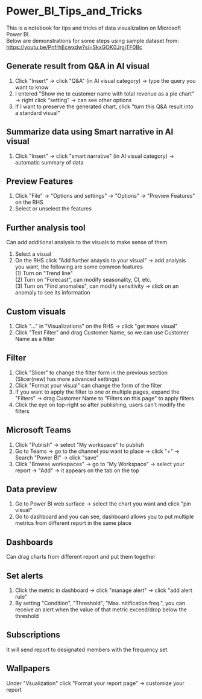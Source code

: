 # Power_BI_Tips_and_Tricks

This is a notebook for tips and tricks of data visualization on Microsoft Power BI.  
Below are demonstrations for some steps using sample dataset from: https://youtu.be/PnfrhEcwxdw?si=SkxGOK0JrgjTF0Bc  

## Generate result from Q&A in AI visual 
1. Click "Insert" -> click "Q&A" (in AI visual category) -> type the query you want to know
2. I entered "Show me te customer name with total revenue as a pie chart" -> right click "setting" -> can see other options
3. If I want to preserve the generated chart, click "turn this Q&A result into a standard visual"

## Summarize data using Smart narrative in AI visual 
1. Click "Insert" -> click "smart narrative" (in AI visual category) -> automatic summary of data

## Preview Features 
1. Click "File" -> "Options and settings" -> "Options" -> "Preview Features" on the RHS
2. Select or unselect the features

## Further analysis tool 
Can add additional analysis to the visuals to make sense of them  
1. Select a visual
2. On the RHS click "Add further anaysis to your visual" -> add analysis you want, the following are some common features  
   (1) Turn on "Trend line"   
   (2) Turn on "Forecast", can modify seasonality, CI, etc.  
   (3) Turn on "Find anomalies", can modify sensitivity -> click on an anomaly to see its information

## Custom visuals
1. Click "..." in "Visualizations" on the RHS -> click "get more visual"
2. Click "Text Filter" and drag Customer Name, so we can use Customer Name as a filter

## Filter 
1. Click "Slicer" to change the filter form in the previous section (Slicer(new) has more advanced settings)  
2. Click "Format your visual" can change the form of the filter
3. If you want to apply the filter to one or multiple pages, expand the "Filters" -> drag Customer Name to "Filters on this page" to apply filters  
4. Click the eye on top-right so after publishing, users can't modify the filters

## Microsoft Teams
1. Click "Publish" -> select "My workspace" to publish
2. Go to Teams -> go to the channel you want to place -> click "+" -> Search "Power BI" -> click "save"
3. Click "Browse workspaces" -> go to "My Workspace" -> select your report -> "Add" -> it appears on the tab on the top

## Data preview
1. Go to Power BI web surface -> select the chart you want and click "pin visual"
2. Go to dashboard and you can see, dashboard allows you to put multiple metrics from different report in the same place

## Dashboards 
Can drag charts from different report and put them together  

## Set alerts
1. Click the metric in dashboard -> click "manage alert" -> click "add alert rule"
2. By setting "Condition", "Threshold", "Max. nitification freq.", you can receive an alert when the value of that metric exceed/drop below the threshold

## Subscriptions
It will send report to designated members with the frequency set  

## Wallpapers  
Under "Vsualization" click "Format your report page" -> customize your report  
